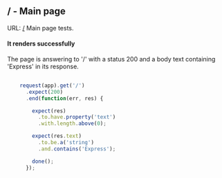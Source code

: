 

## / - Main page


URL: [/](/)
Main page tests.


#### It renders successfully


The page is answering to '/' with a status 200 and a body text containing
'Express' in its response.


```javascript
    
    request(app).get('/')
      .expect(200)
      .end(function(err, res) {

        expect(res)
          .to.have.property('text')
          .with.length.above(0);

        expect(res.text)
          .to.be.a('string')
          .and.contains('Express');

        done();
      });
  
```

